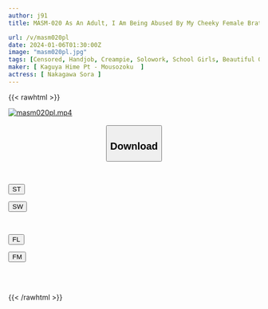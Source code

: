 ```yaml
---
author: j91
title: MASM-020 As An Adult, I Am Being Abused By My Cheeky Female Brat Niece And I Am Giving In! The Story Of How I Fell Into M After Being Squeezed In Reverse Sex Sora Nakagawa

url: /v/masm020pl
date: 2024-01-06T01:30:00Z
image: "masm020pl.jpg"
tags: [Censored, Handjob, Creampie, Solowork, School Girls, Beautiful Girl, Submissive Men	]
maker: [ Kaguya Hime Pt - Mousozoku  ]
actress: [ Nakagawa Sora ]
---
```



{{< rawhtml >}}

<div class="video" data-videoid="q3YZldxwZ3sYR7">
    <a href="javascript:;">
        <img src="/v/masm020pl/masm020pl.jpg" width="WIDTH" height="HEIGHT" alt="masm020pl.mp4" loading="lazy">
    </a>
</div>

<script type="text/javascript" src="https://j91.asia/asset/on-demand-st.js"></script>

<br>
  <link rel="stylesheet" href="https://j91.asia/asset/bs5.css">
  
  <center>
  <button class="btn btn-primary" type="button" data-bs-toggle="collapse" data-bs-target=".multi-collapse" aria-expanded="false" aria-controls="multiCollapseExample1 multiCollapseExample2"><h2>Download</h2></button></center>
</p>
<div class="row">
  <div class="col">
    <div class="collapse multi-collapse" id="multiCollapseExample1">
      <div class="card card-body">
	      	      <br>
<div class="buttons">  
<p><a href="https://streamtape.to/v/q3YZldxwZ3sYR7" target="_blank"><button class="btn-hover color-3"><i class="fa fa-download"></i> ST</button></a></p>
<p><a href="https://flaswish.com/3ddbght1rtny" target="_blank"><button class="btn-hover color-2"><i class="fa fa-download"></i> SW</button></a></p></div>
    </div>
  </div>
</div>
  <div class="col">
    <div class="collapse multi-collapse" id="multiCollapseExample2">
      <div class="card card-body">
	      <br>
<div class="buttons">
<p><a href="javascript:;" target="_blank"><button class="btn-hover color-9"><i class="fa fa-download"></i> FL</button></a></p>
<p><a href="javascript:;" target="_blank"><button class="btn-hover color-8"><i class="fa fa-download"></i> FM</button></a></p></div>
<br><br>
      </div>
    </div>
  </div>
</div>

{{< /rawhtml >}}